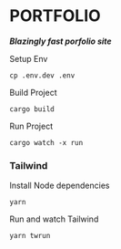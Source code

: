 # PORTFOLIO

**_Blazingly fast porfolio site_**


Setup Env

```
cp .env.dev .env
```

Build Project

```
cargo build
```

Run Project

```
cargo watch -x run
```

### Tailwind

Install Node dependencies

```
yarn
```

Run and watch Tailwind

```
yarn twrun
```
